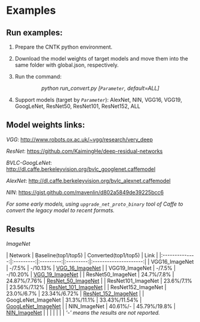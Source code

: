 # Examples

## Run examples:

1. Prepare the CNTK python environment.

2. Download the model weights of target models and move them into the same folder with global.json, respectively.

3. Run the command:

*<center>python run_convert.py [`Parameter`, default=ALL]</center>*

4. Support models (target by *`Parameter`*):
AlexNet, NIN, VGG16, VGG19, GoogLeNet, ResNet50, ResNet101, ResNet152, ALL

## Model weights links:

*VGG*: http://www.robots.ox.ac.uk/~vgg/research/very_deep

*ResNet*: https://github.com/KaimingHe/deep-residual-networks

*BVLC-GoogLeNet*: http://dl.caffe.berkeleyvision.org/bvlc_googlenet.caffemodel

*AlexNet*: http://dl.caffe.berkeleyvision.org/bvlc_alexnet.caffemodel

*NIN*: https://gist.github.com/mavenlin/d802a5849de39225bcc6

*For some early models, using `upgrade_net_proto_binary` tool of Caffe to convert the legacy model to recent formats.*

## Results

*ImageNet*

| Network | Baseline(top1/top5) |    Converted(top1/top5)    | Link                  |
|:--------------:|:---------:|:---------:|:---------:|:---------------------:|
| VGG16_ImageNet | -/7.5% | -/10.13% | [VGG_16_ImageNet](./Classification/VGG_ImageNet) |
| VGG19_ImageNet | -/7.5% | -/10.20% | [VGG_19_ImageNet](./Classification/VGG_ImageNet) |
| ResNet50_ImageNet | 24.7%/7.8% | 24.87%/7.76% | [ResNet_50_ImageNet](./Classification/ResNet_ImageNet) |
| ResNet101_ImageNet | 23.6%/7.1% | 23.56%/7.12% | [ResNet_101_ImageNet](./Classification/ResNet_ImageNet) |
| ResNet152_ImageNet | 23.0%/6.7% | 23.34%/6.72% | [ResNet_152_ImageNet](./Classification/ResNet_ImageNet) |
| GoogLeNet_ImageNet | 31.3%/11.1% | 33.43%/11.54% | [GoogLeNet_ImageNet](./Classification/GoogLeNet_ImageNet) |
| NIN_ImageNet | 40.61%/- | 45.79%/19.8% | [NIN_ImageNet](./Classification/NIN_ImageNet) |
|  |  |  |  |  |
*'-' means the results are not reported.*